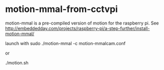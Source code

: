 # motion-mmal-from-cctvpi

motion-mmal is a pre-compiled version of motion for the raspberry pi.
See http://embeddedday.com/projects/raspberry-pi/a-step-further/install-motion-mmal/

launch with sudo ./motion-mmal -c motion-mmalcam.conf

or

./motion.sh
